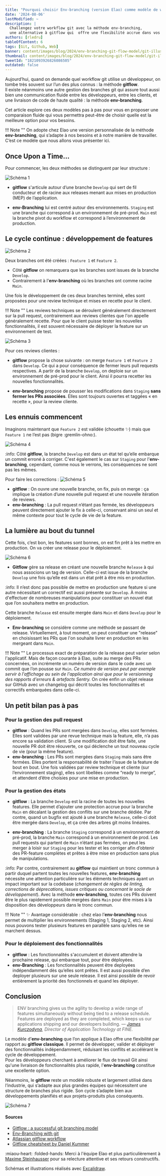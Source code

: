 ```yaml
---
title: "Pourquoi choisir Env-branching (version Elao) comme modèle de workflow git ?"
date: '2024-08-06'
lastModified: ~
description: |
  Challengez votre workflow git avec la méthode env-branching, 
  une alternative à gitflow qui  offre une flexibilité accrue dans vos déploiements.
authors: [rledru]
tableOfContent: 6
tags: [Git, Github, Web]
banner: content/images/blog/2024/env-branching-git-flow-model/git-illustration.png
thumbnail: content/images/blog/2024/env-branching-git-flow-model/git-illustration.png
tweetId: "1821093926826086505"
outdated: false
---
```


Aujourd’hui, quand on demande quel workflow git utilise un développeur, on tombe très souvent sur l’un des plus connus : la méthode **gitflow**.  
ll existe néanmoins une autre gestion des branches git qui assure tout aussi bien une communication fluide entre les développeurs, entre les clients, et une livraison de code de haute qualité : la méthode **env-branching**.

Cet article explore ces deux modèles pas à pas pour vous en proposer une comparaison fluide qui vous permettra peut-être de choisir quelle est la meilleure option pour vos besoins.

!!! Note ""
    On adopte chez Elao une version personnalisée de la méthode **env-branching**, qui s’adapte à nos besoins et à notre manière de travailler. 
    C’est ce modèle que nous allons vous présenter ici.

## Once Upon a Time... 

Pour commencer, les deux méthodes se distinguent par leur structure : 

![Schéma 1](content/images/blog/2024/env-branching-git-flow-model/schema_1.svg)

- **gitflow** s'articule autour d’une branche `Develop` qui sert de fil conducteur et de racine aux releases menant aux mises en production (MEP) de l’application.

- **env-Branching** lui est centré autour des environnements. `Staging` est une branche qui correspond à un environnement de pré-prod. `Main` est la branche pivot du workflow et correspond à l’environnement de production.

## Le cycle continue : développement de features

![Schéma 2](content/images/blog/2024/env-branching-git-flow-model/schema_2.svg)

Deux branches ont été créées : `Feature 1` et `Feature 2`.
- Côté **gitflow** on remarquera que les branches sont issues de la branche `Develop`.
- Contrairement à l'**env-branching** où les branches ont comme racine `Main`.

Une fois le développement de ces deux branches terminé, elles sont proposées pour une review technique et mises en recette pour le client.

!!! Note ""
    Les reviews techniques se déroulent généralement directement sur la pull request, contrairement aux reviews clientes que l'on
    appelle généralement recette. Pour que le client puisse tester les nouvelles fonctionnalités, il est souvent nécessaire de déployer la feature sur un environnement de test.

![Schéma 3](content/images/blog/2024/env-branching-git-flow-model/schema_3.svg)

Pour ces reviews clientes :
- **gitflow** propose la chose suivante : on merge `Feature 1` et `Feature 2` dans `Develop`. Ce qui a pour conséquence de fermer leurs pull requests respectives.
  A partir de la branche `Develop`, on deploie sur un environnement de pré-prod pour le client. Ainsi il pourra recetter les nouvelles fonctionnalités.

- **env-branching** propose de pousser les modifications dans `Staging` **sans fermer les PRs associées**. Elles sont toujours ouvertes et taggées « en recette », pour la review cliente.

## Les ennuis commencent 

Imaginons maintenant que `Feature 2` est validée (chouette :sparkles:) mais que `Feature 1` ne l’est pas (bigre :gremlin-ohno:).

![Schéma 4](content/images/blog/2024/env-branching-git-flow-model/schema_4.svg)

:info: Côté **gitflow**, la branche `Develop` est dans un état tel qu’elle embarque un commit erroné à corriger. 
C'est également le cas sur `Staging` pour l'**env-branching**, cependant, comme nous le verrons, les conséquences ne sont pas les mêmes.

Pour faire les corrections :
![Schéma 5](content/images/blog/2024/env-branching-git-flow-model/schema_5.svg)

- **gitflow** : On ouvre une nouvelle branche, on fix, puis on merge : ça implique la création d’une nouvelle pull request et une nouvelle itération de reviews. 
- **env-branching** : La pull request n’étant pas fermée, les développeurs peuvent directement ajouter le fix à celle-ci, conservant ainsi un seul et même contexte pour tout le cycle de vie de la feature.


## La lumière au bout du tunnel
Cette fois, c’est bon, les features sont bonnes, on est fin prêt à les mettre en production. On va créer une release pour le déploiement.

![Schéma 6](content/images/blog/2024/env-branching-git-flow-model/schema_6.svg)


- **Gitflow** gère sa release en créant une nouvelle branche `Release` à qui nous associons un tag de version. 
Celle-ci est issue de la branche `Develop` une fois qu’elle est dans un état prêt à être mis en production. 

:info: Il n’est donc pas possible de mettre en production une feature si une autre nécessitant un correctif  est aussi présente sur `Develop`.
À moins d'effectuer de nombreuses manipulations pour constituer un nouvel état que l’on souhaitera mettre en production.

Cette branche `Release` est ensuite mergée dans `Main` et dans `Develop` pour le déploiement.

- **Env-branching** se considère comme une méthode se passant de release. 
Virtuellement, à tout moment, on peut constituer une "release" en choisissant les PRs que l'on souhaite livrer en production en les mergeant dans `Main`.

!!! Note ""
    Le processus exact de préparation de la release peut varier selon l'applicatif.
    Mais de façon courante à Elao, suite au merge des PRs concernées, on incrémente un numéro de version dans le code avec un commit que l’on pousse sur `Main`.
    _Ce numéro de version peut par exemple servir à l'affichage au sein de l'application ainsi que pour le versionning des rapports d'erreurs & artefacts Sentry._
    On crée enfin un objet release sur GitHub avec un changelog qui décrit toutes les fonctionnalités et correctifs embarquées dans celle-ci.

## Un petit bilan pas à pas

### Pour la gestion des pull request 

- **gitflow** :  Quand les PRs sont mergées dans `Develop`, elles sont fermées. Elles sont validées par une revue technique mais la feature, elle, n’a pas encore sa validation client. 
    Si une modification doit être faite, une nouvelle PR doit être réouverte, ce qui déclenche un tout nouveau cycle de vie (pour la même feature).
- **env-branching** : Les PRs sont mergées dans `Staging` mais sans être fermées. Elles portent la responsabilité de traiter l’issue de la feature de bout en bout. 
Une fois validées par review technique et cliente (sur l’environnement staging), elles sont libellées comme “ready to merge”, et attendent d’être choisies pour une mise en production.

### Pour la gestion des états 

- **gitflow** : La branche `Develop` est la racine de toutes les nouvelles features. Elle permet d’ajouter une protection accrue pour la branche `Main` en décalant la gestion des conflits sur une branche dédiée.
Par contre, quand un bugfix est ajouté à une branche `Release`, celle-ci doit être mergée dans `Develop`, et ça crée des arbres git moins linéaires. 

- **env-branching** : La branche `Staging` correspond à un environnement de pré-prod, la branche `Main` correspond à un environnement de prod. 
Les pull requests qui partent de `Main` n’étant pas fermées, on peut les merger à loisir sur `Staging` pour les tester et les corriger afin d’obtenir des PR-feature complètes et prêtes à être mise en production sans plus de manipulations. 

:info: Par contre, contrairement au **gitflow** qui maintient un tronc commun à partir duquel partent toutes les nouvelles features, **env-branching** nécessite une attention particulière sur les éléments techniques ayant un impact important sur la codebase (_changement de règles de linting, corrections de déprecations, issues critiques ou concernant le socle de développement_). 
Avec la méthode **env-branching**, toutes ces PRs doivent être le plus rapidement possible mergées dans `Main` pour être mises à la disposition des développeurs dans le tronc commun.

!!! Note ""
    :sparkles: Avantage considérable : chez elao l’**env-branching** nous permet de multiplier les environnements (Staging 1, Staging 2, etc).
    Ainsi nous pouvons tester plusieurs features en parallèle sans qu’elles ne se marchent dessus.

### Pour le déploiement des fonctionnalités

- **gitflow** : Les fonctionnalités s'accumulent et doivent attendre la prochaine release, qui embarque tout, pour être déployées.
- **env-Branching** : Les fonctionnalités peuvent être deployées indépendamment dès qu’elles sont prêtes. Il est aussi possible d’en deployer plusieurs sur une seule release. Il est ainsi possible de revoir entièrement la priorité des fonctionnels et quand les déployer.


## Conclusion

> ENV branching gives us the agility to develop a wide range of features simultaneously without being tied to a release schedule. Features are deployed as they are completed, which keeps us our applications shipping and our developers building.
> <cite>— [James Kurczodyna](https://www.wearefine.com/news/insights/env-branching-with-git/), Director of Application Technology at FINE.

Le modèle d’**env-branching** que l’on applique à Elao offre une flexibilité par rapport au **gitflow classique**. Il permet de développer, valider et déployer des fonctionnalités indépendamment, réduisant les conflits et accélérant le cycle de développement.  
Pour les développeurs cherchant à améliorer le flux de travail Git ainsi qu'une livraison de fonctionnalités plus rapide, l'**env-branching** constitue une excellente option.

Néanmoins, le **gitflow** reste un modèle robuste et largement utilisé dans l’industrie, qui s’adapte aux plus grandes équipes qui nécessitent une structure de branches plus rigide. Son cycle s’adapte bien aux développements planifiés et aux projets-produits plus conséquents. 

![Schéma 7](content/images/blog/2024/env-branching-git-flow-model/schema_7.svg)

#### Sources

- [Gitflow : a successful git branching model](https://nvie.com/posts/a-successful-git-branching-model/)
- [Env-Branching with git](https://www.wearefine.com/news/insights/env-branching-with-git/)
- [Atlassian gitflow workflow](https://www.atlassian.com/git/tutorials/comparing-workflows/gitflow-workflow)
- [Gitflow cheatsheet by Daniel Kummer](https://danielkummer.github.io/git-flow-cheatsheet/)

:miaou-heart: :folded-hands: Merci à l'équipe Elao et plus particulièrement à [Maxime Steinhausser](../../member/msteinhausser.yaml) pour sa relecture attentive et ses retours constructifs.

Schémas et illustrations réalisés avec [Excalidraw](https://excalidraw.com/).
